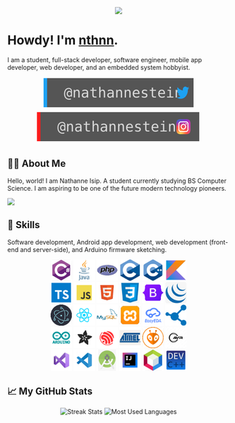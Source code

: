 <p align="center">
	<img src="nthnn-circle.gif" width="200" />
</p>

# Howdy! I'm [nthnn](https://nthnn.github.io).

I am a student, full-stack developer, software engineer, mobile app developer, web developer, and an embedded system hobbyist.

<div align="center">
	<a target="_blank" href="https://twitter.com/nathannestein"><img src="assets/btn-twitter.svg" /></a>
	<a target="_blank" href="https://www.instagram.com/nathannestein/"><img src="assets/btn-instagram.svg" /></a>
</div>


## 👨‍💻 About Me

Hello, world! I am Nathanne Isip. A student currently studying BS Computer Science. I am aspiring to be one of the future modern technology pioneers.

<a href="#"><img src="https://komarev.com/ghpvc/?username=nthnn&label=Profile%20Visits" /></a>

## 🧬 Skills

Software development, Android app development, web development (front-end and server-side), and Arduino firmware sketching.

<p align="center">
	<a href="https://learn.microsoft.com/en-us/dotnet/csharp/"><img src="assets/ic-csharp.png" width="48" /></a>
	<a href="https://www.java.com/en/"><img src="assets/ic-java.png" width="48" /></a>
	<a href="https://www.php.net"><img src="assets/ic-php.png" width="48" /></a>
	<a href="https://www.iso.org/standard/74528.html"><img src="assets/ic-clang.png" width="48" /></a>
	<a href="https://cplusplus.com/"><img src="assets/ic-cpp.png" width="48" /></a>
	<a href="https://kotlinlang.org"><img src="assets/ic-kotlin.png" width="48" /></a>
	<br/>
	<a href="https://www.typescriptlang.org"><img src="assets/ic-typescript.png" width="48" /></a>
	<a href="https://www.javascript.com"><img src="assets/ic-js.png" width="48" /></a>
	<a href="https://html5.org"><img src="assets/ic-html5.png" width="48" /></a>
	<a href="https://www.css3.com"><img src="assets/ic-css3.png" width="48" /></a>
	<a href="https://getbootstrap.com"><img src="assets/ic-bootstrap.png" width="48" /></a>
	<a href="https://jquery.com"><img src="assets/ic-jquery.png" width="48" /></a>
	<br/>
	<a href="#"><img src="assets/ic-electronjs.png" width="48" /></a>
	<a href="#"><img src="assets/ic-reactjs.png" width="48" /></a>
	<a href="#"><img src="assets/ic-mysql.png" width="48" /></a>
	<a href="#"><img src="assets/ic-xampp.png" width="48" /></a>
	<a href="#"><img src="assets/ic-easyeda.png" width="48" /></a>
	<a href="#"><img src="assets/ic-virtuostaff.png" width="48" /></a>
	<br/>
	<a href="#"><img src="assets/ic-arduino.png" width="48" /></a>
	<a href="#"><img src="assets/ic-adafruit.png" width="48" /></a>
	<a href="#"><img src="assets/ic-espressif.png" width="48" /></a>
	<a href="#"><img src="assets/ic-atmel.png" width="48" /></a>
	<a href="#"><img src="assets/ic-platformio.png" width="48" /></a>
	<a href="#"><img src="assets/ic-avr.png" width="48" /></a>
	<br/>
	<a href="#"><img src="assets/ic-visual-studio.png" width="48" /></a>
	<a href="#"><img src="assets/ic-visual-studio-code.png" width="48" /></a>
	<a href="#"><img src="assets/ic-android-studio.png" width="48" /></a>
	<a href="#"><img src="assets/ic-intellij.png" width="48" /></a>
	<a href="#"><img src="assets/ic-netbeans.png" width="48" /></a>
	<a href="#"><img src="assets/ic-devcpp.png" width="48" /></a>
</p>

## 📈 My GitHub Stats

<div align="center">
	<img alt="Streak Stats" src="https://github-readme-streak-stats.herokuapp.com/?user=nthnn&hide_border=true&show_icons=true&currStreakNum=e9ecef&sideNums=e9ecef&border=272b30&currStreakLabel=e9ecef&background=272b30&sideLabels=e9ecef&dates=7a8288" />
	<img alt="Most Used Languages" src="https://github-readme-stats.vercel.app/api/top-langs/?username=nthnn&layout=compact&theme=onedark&hide_border=true&title_color=e9ecef&text_color=e9ecef&bg_color=272b30&hide=html,css,batchfile" />
</div>